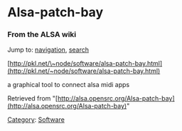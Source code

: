 Alsa-patch-bay
==============

### From the ALSA wiki

Jump to: [navigation](#mw-head), [search](#p-search)

[http://pkl.net/\~node/software/alsa-patch-bay.html](http://pkl.net/~node/software/alsa-patch-bay.html)

a graphical tool to connect alsa midi apps

Retrieved from
"[http://alsa.opensrc.org/Alsa-patch-bay](http://alsa.opensrc.org/Alsa-patch-bay)"

[Category](/Special:Categories "Special:Categories"):
[Software](/Category:Software "Category:Software")

